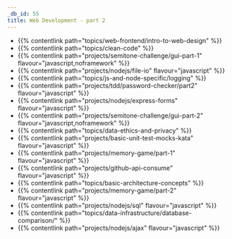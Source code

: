 ```yaml
---
_db_id: 55
title: Web Development - part 2
---
```


- {{% contentlink path="topics/web-frontend/intro-to-web-design" %}}
- {{% contentlink path="topics/clean-code" %}}
- {{% contentlink path="projects/semitone-challenge/gui-part-1" flavour="javascript,noframework" %}}
- {{% contentlink path="projects/nodejs/file-io" flavour="javascript" %}}
- {{% contentlink path="topics/js-and-node-specific/logging" %}}
- {{% contentlink path="projects/tdd/password-checker/part2" flavour="javascript" %}}
- {{% contentlink path="projects/nodejs/express-forms" flavour="javascript" %}}
- {{% contentlink path="projects/semitone-challenge/gui-part-2"  flavour="javascript,noframework" %}}
- {{% contentlink path="topics/data-ethics-and-privacy" %}}
- {{% contentlink path="projects/basic-unit-test-mocks-kata" flavour="javascript" %}}
- {{% contentlink path="projects/memory-game/part-1" flavour="javascript" %}}
- {{% contentlink path="projects/github-api-consume" flavour="javascript" %}}
- {{% contentlink path="topics/basic-architecture-concepts" %}}
- {{% contentlink path="projects/memory-game/part-2" flavour="javascript" %}}
- {{% contentlink path="projects/nodejs/sql" flavour="javascript" %}}
- {{% contentlink path="topics/data-infrastructure/database-comparison/" %}}
- {{% contentlink path="projects/nodejs/ajax" flavour="javascript" %}}